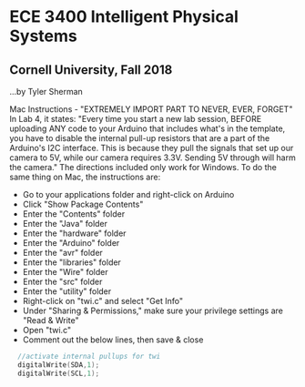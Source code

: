 # ECE 3400 Intelligent Physical Systems
## Cornell University, Fall 2018
...by Tyler Sherman

Mac Instructions - "EXTREMELY IMPORT PART TO NEVER, EVER, FORGET"
In Lab 4, it states: "Every time you start a new lab session, BEFORE uploading ANY code to your Arduino that includes what's in the template, you have to disable the internal pull-up resistors that are a part of the Arduino's I2C interface. This is because they pull the signals that set up our camera to 5V, while our camera requires 3.3V. Sending 5V through will harm the camera." The directions included only work for Windows. To do the same thing on Mac, the instructions are:

* Go to your applications folder and right-click on Arduino
* Click "Show Package Contents"
* Enter the "Contents" folder
* Enter the "Java" folder
* Enter the "hardware" folder
* Enter the "Arduino" folder
* Enter the "avr" folder
* Enter the "libraries" folder
* Enter the "Wire" folder
* Enter the "src" folder
* Enter the "utility" folder
* Right-click on "twi.c" and select "Get Info"
* Under "Sharing & Permissions," make sure your privilege settings are "Read & Write"
* Open "twi.c"
* Comment out the below lines, then save & close


```C
  //activate internal pullups for twi
  digitalWrite(SDA,1);
  digitalWrite(SCL,1);
  
```
